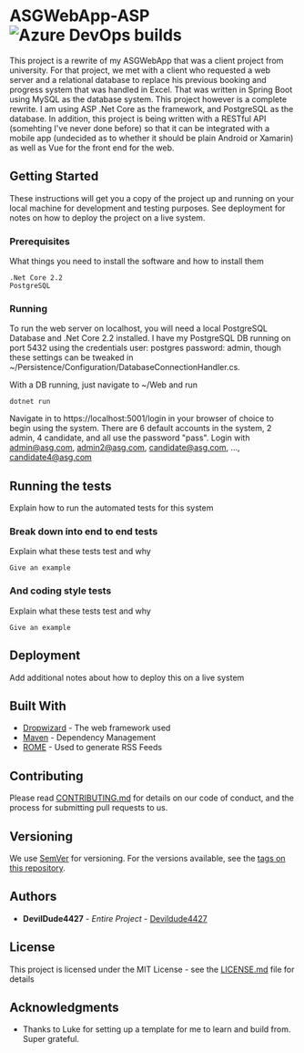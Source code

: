 # ASGWebApp-ASP ![Azure DevOps builds](https://img.shields.io/azure-devops/build/ryanchristian4427/41e401ef-1612-4af8-9903-694ad7fe606a/1.svg?style=popout)

This project is a rewrite of my ASGWebApp that was a client project from university. For that project, we met with a client who requested a web server and a relational database to replace his previous booking and progress system that was handled in Excel. That was written in Spring Boot using MySQL as the database system. This project however is a complete rewrite. I am using ASP .Net Core as the framework, and PostgreSQL as the database. In addition, this project is being written with a RESTful API (somehting I've never done before) so that it can be integrated with a mobile app (undecided as to whether it should be plain Android or Xamarin) as well as Vue for the front end for the web.

## Getting Started

These instructions will get you a copy of the project up and running on your local machine for development and testing purposes. See deployment for notes on how to deploy the project on a live system.

### Prerequisites

What things you need to install the software and how to install them

```
.Net Core 2.2
PostgreSQL
```

### Running

To run the web server on localhost, you will need a local PostgreSQL Database and .Net Core 2.2 installed. I have my PostgreSQL DB running on port 5432 using the credentials user: postgres password: admin, though these settings can be tweaked in ~/Persistence/Configuration/DatabaseConnectionHandler.cs.

With a DB running, just navigate to ~/Web and run

```
dotnet run
```

Navigate in to https://localhost:5001/login in your browser of choice to begin using the system. There are 6 default accounts in the system, 2 admin, 4 candidate, and all use the password "pass". Login with admin@asg.com, admin2@asg.com, candidate@asg.com, ..., candidate4@asg.com

## Running the tests

Explain how to run the automated tests for this system

### Break down into end to end tests

Explain what these tests test and why

```
Give an example
```

### And coding style tests

Explain what these tests test and why

```
Give an example
```

## Deployment

Add additional notes about how to deploy this on a live system

## Built With

* [Dropwizard](http://www.dropwizard.io/1.0.2/docs/) - The web framework used
* [Maven](https://maven.apache.org/) - Dependency Management
* [ROME](https://rometools.github.io/rome/) - Used to generate RSS Feeds

## Contributing

Please read [CONTRIBUTING.md](https://gist.github.com/PurpleBooth/b24679402957c63ec426) for details on our code of conduct, and the process for submitting pull requests to us.

## Versioning

We use [SemVer](http://semver.org/) for versioning. For the versions available, see the [tags on this repository](https://github.com/your/project/tags). 

## Authors

* **DevilDude4427** - *Entire Project* - [Devildude4427](https://github.com/Devildude4427)

## License

This project is licensed under the MIT License - see the [LICENSE.md](LICENSE.md) file for details

## Acknowledgments

* Thanks to Luke for setting up a template for me to learn and build from. Super grateful.
